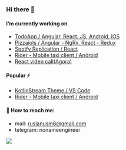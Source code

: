 ### Hi there 👋

#### I’m currently working on
- [TodoApp / Angular, React, JS, Android, iOS](https://github.com/nonameengineer/todo-app)
- [Pizzaiols / Angular - NgRx, React - Redux](https://github.com/nonameengineer/pizzaiols)
- [Spotfy Replication / React](https://github.com/nonameengineer/spotify-replication)
- [Rider - Mobile taxi client / Android](https://github.com/nonameengineer/rider-mobile-taxi-client)
- [React video call(Agora)](https://github.com/nonameengineer/react-video-call)

#### Popular ⚡
- [KotlinStream Theme / VS Code](https://github.com/nonameengineer/kot-stream-theme-vscode)
- [Rider - Mobile taxi client / Android](https://github.com/nonameengineer/rider-mobile-taxi-client)

#### 💬 How to reach me:
- mail: ruslanusm6@gmail.com
- telegram: nonameengineer

![](https://www.codewars.com/users/nonameengineer/badges/small)
<!--
**nonameengineer/nonameengineer** is a ✨ _special_ ✨ repository because its `README.md` (this file) appears on your GitHub profile.

Here are some ideas to get you started:

- 🔭 I’m currently working on ...
- 🌱 I’m currently learning ...
- 👯 I’m looking to collaborate on ...
- 🤔 I’m looking for help with ...
- 💬 Ask me about ...
- 📫 How to reach me: ...
- 😄 Pronouns: ...
- ⚡ Fun fact: ...
-->
